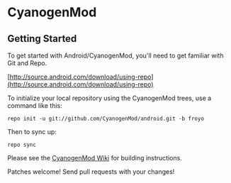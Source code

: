 CyanogenMod
===========

Getting Started
---------------

To get started with Android/CyanogenMod, you'll need to get
familiar with Git and Repo. 

[http://source.android.com/download/using-repo](http://source.android.com/download/using-repo)

To initialize your local repository using the CyanogenMod trees, 
use a command like this:

    repo init -u git://github.com/CyanogenMod/android.git -b froyo

Then to sync up:

    repo sync

Please see the [CyanogenMod Wiki](http://wiki.cyanogenmod.com/) for building instructions.


Patches welcome! Send pull requests with your changes!
